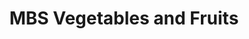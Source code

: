 ---
title: "MBS Vegetables and Fruits"
url: /veliyam/mbs-vegetables-and-fruits/
shop: Gemüse & Obst
---